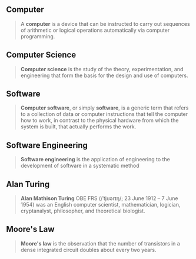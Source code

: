  ##   Computer
   > A **computer** is a device that can be instructed to carry out sequences of arithmetic or logical operations automatically via computer programming. 
    
 
 ## Computer Science
   > **Computer science** is the study of the theory, experimentation, and engineering that form the basis for the design and use of computers. 
   

   
 ## Software
   > **Computer software**, or simply **software**, is a generic term that refers to a collection of data or computer instructions that tell the computer how to work, in contrast to the physical hardware from which the system is built, that actually performs the work.
   

   
 ## Software Engineering
   > **Software engineering** is the application of engineering to the development of software in a systematic method
   

 ## Alan Turing
   > **Alan Mathison Turing** OBE FRS (/ˈtjʊərɪŋ/; 23 June 1912 – 7 June 1954) was an English computer scientist, mathematician, logician, cryptanalyst, philosopher, and theoretical biologist. 
   

 ## Moore's Law
   > **Moore's law** is the observation that the number of transistors in a dense integrated circuit doubles about every two years.
   